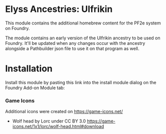 # Elyss Ancestries: Ulfrikin

This module contains the additional homebrew content for the PF2e system on Foundry.

The module contains an early version of the Ulfrikin ancestry to be used on Foundry. It'll be updated when any changes occur with the ancestry alongside a Pathbuilder json file to use it on that program as well.

# Installation

Install this module by pasting this link into the install module dialog on the Foundry Add-on Module tab:

### Game Icons
Additional icons were created on https://game-icons.net/
- Wolf head by Lorc under CC BY 3.0
https://game-icons.net/1x1/lorc/wolf-head.html#download